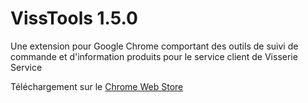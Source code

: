 # VissTools 1.5.0

Une extension pour Google Chrome comportant des outils de suivi de commande et d'information produits pour le service client de Visserie Service

Téléchargement sur le [Chrome Web Store](https://chromewebstore.google.com/detail/visstools/femiiiaohpbbhalopkmbbnelmllaaiei?utm_source=ext_app_menu)
